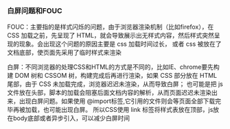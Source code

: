 ### 白屏问题和FOUC

FOUC：主要指的是样式闪烁的问题，由于浏览器渲染机制（比如firefox），在 CSS 加载之前，先呈现了 HTML，就会导致展示出无样式内容，然后样式突然呈现的现象。会出现这个问题的原因主要是 css 加载时间过长，
或者 css 被放在了文档底部，使页面先采用了临时样式来渲染

 白屏：不同浏览器的处理CSS和HTML的方式是不同的，比如IE、chrome要先构建 DOM 树和 CSSOM 树，构建完成后再进行渲染，如果 CSS 部分放在 HTML 尾部，由于 CSS 未加载完成，浏览器迟迟未渲染，从而导致白屏；
 也可能是把 js 文件放在头部，脚本的加载会阻塞后面文档内容的解析，从而页面迟迟未渲染出来，出现白屏问题。如果使用 @import标签,它引用的文件则会等页面全部下载完毕再被加载，也可能出现白屏。
 所以CSS使用 link 标签将样式表放在顶部，js放在body底部或者异步引入，可以减少白屏时间
